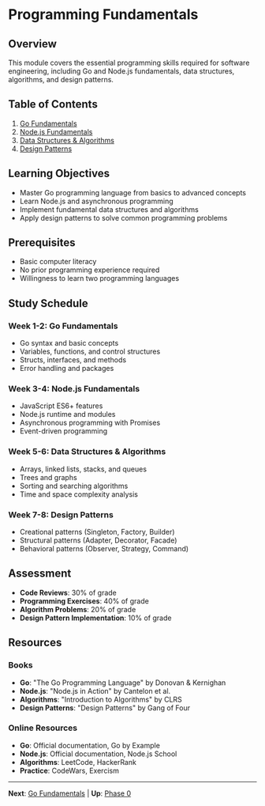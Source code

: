 # Programming Fundamentals

## Overview

This module covers the essential programming skills required for software engineering, including Go and Node.js fundamentals, data structures, algorithms, and design patterns.

## Table of Contents

1. [Go Fundamentals](./go-fundamentals.md)
2. [Node.js Fundamentals](./nodejs-fundamentals.md)
3. [Data Structures & Algorithms](./dsa-questions-golang-nodejs.md)
4. [Design Patterns](./design-patterns.md)

## Learning Objectives

- Master Go programming language from basics to advanced concepts
- Learn Node.js and asynchronous programming
- Implement fundamental data structures and algorithms
- Apply design patterns to solve common programming problems

## Prerequisites

- Basic computer literacy
- No prior programming experience required
- Willingness to learn two programming languages

## Study Schedule

### Week 1-2: Go Fundamentals
- Go syntax and basic concepts
- Variables, functions, and control structures
- Structs, interfaces, and methods
- Error handling and packages

### Week 3-4: Node.js Fundamentals
- JavaScript ES6+ features
- Node.js runtime and modules
- Asynchronous programming with Promises
- Event-driven programming

### Week 5-6: Data Structures & Algorithms
- Arrays, linked lists, stacks, and queues
- Trees and graphs
- Sorting and searching algorithms
- Time and space complexity analysis

### Week 7-8: Design Patterns
- Creational patterns (Singleton, Factory, Builder)
- Structural patterns (Adapter, Decorator, Facade)
- Behavioral patterns (Observer, Strategy, Command)

## Assessment

- **Code Reviews**: 30% of grade
- **Programming Exercises**: 40% of grade
- **Algorithm Problems**: 20% of grade
- **Design Pattern Implementation**: 10% of grade

## Resources

### Books
- **Go**: "The Go Programming Language" by Donovan & Kernighan
- **Node.js**: "Node.js in Action" by Cantelon et al.
- **Algorithms**: "Introduction to Algorithms" by CLRS
- **Design Patterns**: "Design Patterns" by Gang of Four

### Online Resources
- **Go**: Official documentation, Go by Example
- **Node.js**: Official documentation, Node.js School
- **Algorithms**: LeetCode, HackerRank
- **Practice**: CodeWars, Exercism

---

**Next**: [Go Fundamentals](./go-fundamentals.md) | **Up**: [Phase 0](../README.md)
